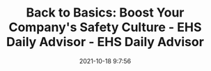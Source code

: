 ---
"title": "Back to Basics: Boost Your Company's Safety Culture - EHS Daily Advisor - EHS Daily Advisor"
"date": "2021-10-18 9:7:56"
"feed_name": "GOOGLENEWSCONSTRUCTION"
"feed_website": "https://news.google.com/search?q=construction%2Bincident&hl=en-US&gl=US&ceid=US:en"
"feed_rss": "https://news.google.com/rss/search?q=construction%2Bincident&hl=en-US&gl=US&ceid=US:en"
"link": "https://ehsdailyadvisor.blr.com/2021/10/back-to-basics-boost-your-companys-safety-culture/"
"source": "{'href': 'https://ehsdailyadvisor.blr.com', 'title': 'EHS Daily Advisor'}"
"file": "_posts/2021-1-1-09da93d9d068f261ef77497073dc2caa777a51d8.md"
"accident": "0"
"drilling": "0"
"represented_by": "0"
"dead": "0"
"injured": "0"
"arrested": "0"
"place": "unknown place"
"where": "unknown site"
"causes": "unknown"
"place_uri": "unknown place"
---